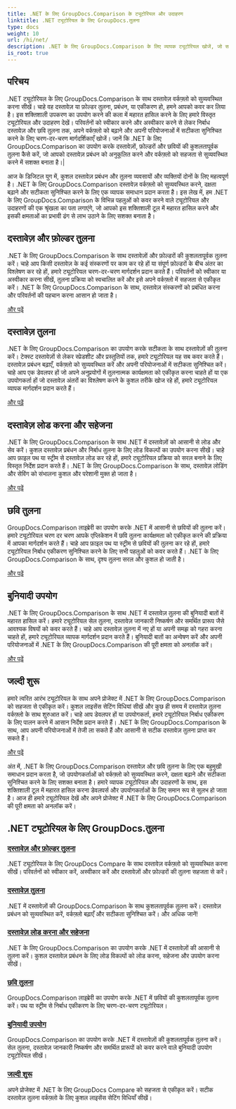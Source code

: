 ```yaml
---
title: .NET के लिए GroupDocs.Comparison के ट्यूटोरियल और उदाहरण
linktitle: .NET ट्यूटोरियल के लिए GroupDocs.तुलना
type: docs
weight: 10
url: /hi/net/
description: .NET के लिए GroupDocs.Comparison के लिए व्यापक ट्यूटोरियल खोजें, जो सहजता से कुशल दस्तावेज़ और फ़ोल्डर तुलना, प्रबंधन और एकीकरण की सुविधा प्रदान करते हैं।
is_root: true
---
```

## परिचय

.NET ट्यूटोरियल के लिए GroupDocs.Comparison के साथ दस्तावेज़ वर्कफ़्लो को सुव्यवस्थित करना सीखें। चाहे वह दस्तावेज़ या फ़ोल्डर तुलना, प्रबंधन, या एकीकरण हो, हमने आपको कवर कर लिया है। इस शक्तिशाली उपकरण का उपयोग करने की कला में महारत हासिल करने के लिए हमारे विस्तृत ट्यूटोरियल और उदाहरण देखें। परिवर्तनों को स्वीकार करने और अस्वीकार करने से लेकर निर्बाध दस्तावेज़ और छवि तुलना तक, अपने वर्कफ़्लो को बढ़ाने और अपनी परियोजनाओं में सटीकता सुनिश्चित करने के लिए चरण-दर-चरण मार्गदर्शिकाएँ खोजें। जानें कि .NET के लिए GroupDocs.Comparison का उपयोग करके दस्तावेज़ों, फ़ोल्डरों और छवियों की कुशलतापूर्वक तुलना कैसे करें, जो आपको दस्तावेज़ प्रबंधन को अनुकूलित करने और वर्कफ़्लो को सहजता से सुव्यवस्थित करने में सशक्त बनाता है।|

आज के डिजिटल युग में, कुशल दस्तावेज़ प्रबंधन और तुलना व्यवसायों और व्यक्तियों दोनों के लिए महत्वपूर्ण है। .NET के लिए GroupDocs.Comparison दस्तावेज़ वर्कफ़्लो को सुव्यवस्थित करने, दक्षता बढ़ाने और सटीकता सुनिश्चित करने के लिए एक व्यापक समाधान प्रदान करता है। इस लेख में, हम .NET के लिए GroupDocs.Comparison के विभिन्न पहलुओं को कवर करने वाले ट्यूटोरियल और उदाहरणों की एक श्रृंखला का पता लगाएंगे, जो आपको इस शक्तिशाली टूल में महारत हासिल करने और इसकी क्षमताओं का प्रभावी ढंग से लाभ उठाने के लिए सशक्त बनाता है।

## दस्तावेज़ और फ़ोल्डर तुलना

.NET के लिए GroupDocs.Comparison के साथ दस्तावेज़ों और फ़ोल्डरों की कुशलतापूर्वक तुलना करें। चाहे आप किसी दस्तावेज़ के कई संस्करणों पर काम कर रहे हों या संपूर्ण फ़ोल्डरों के बीच अंतर का विश्लेषण कर रहे हों, हमारे ट्यूटोरियल चरण-दर-चरण मार्गदर्शन प्रदान करते हैं। परिवर्तनों को स्वीकार या अस्वीकार करना सीखें, तुलना प्रक्रिया को स्वचालित करें और इसे अपने वर्कफ़्लो में सहजता से एकीकृत करें। .NET के लिए GroupDocs.Comparison के साथ, दस्तावेज़ संस्करणों को प्रबंधित करना और परिवर्तनों की पहचान करना आसान हो जाता है।

[और पढ़ें](./documents-and-folder-comparison/)

## दस्तावेज़ तुलना

.NET के लिए GroupDocs.Comparison का उपयोग करके सटीकता के साथ दस्तावेज़ों की तुलना करें। टेक्स्ट दस्तावेज़ों से लेकर स्प्रेडशीट और प्रस्तुतियों तक, हमारे ट्यूटोरियल यह सब कवर करते हैं। दस्तावेज़ प्रबंधन बढ़ाएँ, वर्कफ़्लो को सुव्यवस्थित करें और अपनी परियोजनाओं में सटीकता सुनिश्चित करें। चाहे आप एक डेवलपर हों जो अपने अनुप्रयोगों में तुलनात्मक कार्यक्षमता को एकीकृत करना चाहते हों या एक उपयोगकर्ता हों जो दस्तावेज़ अंतरों का विश्लेषण करने के कुशल तरीके खोज रहे हों, हमारे ट्यूटोरियल व्यापक मार्गदर्शन प्रदान करते हैं।

[और पढ़ें](./document-comparison/)

## दस्तावेज़ लोड करना और सहेजना

.NET के लिए GroupDocs.Comparison के साथ .NET में दस्तावेज़ों को आसानी से लोड और सेव करें। कुशल दस्तावेज़ प्रबंधन और निर्बाध तुलना के लिए लोड विकल्पों का उपयोग करना सीखें। चाहे आप फ़ाइल पथ या स्ट्रीम से दस्तावेज़ लोड कर रहे हों, हमारे ट्यूटोरियल प्रक्रिया को सरल बनाने के लिए विस्तृत निर्देश प्रदान करते हैं। .NET के लिए GroupDocs.Comparison के साथ, दस्तावेज़ लोडिंग और सेविंग को संभालना कुशल और परेशानी मुक्त हो जाता है।

[और पढ़ें](./loading-and-saving-documents/)

## छवि तुलना

GroupDocs.Comparison लाइब्रेरी का उपयोग करके .NET में आसानी से छवियों की तुलना करें। हमारे ट्यूटोरियल चरण दर चरण आपके एप्लिकेशन में छवि तुलना कार्यक्षमता को एकीकृत करने की प्रक्रिया में आपका मार्गदर्शन करते हैं। चाहे आप फ़ाइल पथ या स्ट्रीम से छवियों की तुलना कर रहे हों, हमारे ट्यूटोरियल निर्बाध एकीकरण सुनिश्चित करने के लिए सभी पहलुओं को कवर करते हैं। .NET के लिए GroupDocs.Comparison के साथ, दृश्य तुलना सरल और कुशल हो जाती है।

[और पढ़ें](./image-comparison/)

## बुनियादी उपयोग 

.NET के लिए GroupDocs.Comparison के साथ .NET में दस्तावेज़ तुलना की बुनियादी बातों में महारत हासिल करें। हमारे ट्यूटोरियल सेल तुलना, दस्तावेज़ जानकारी निष्कर्षण और समर्थित प्रारूप जैसे आवश्यक विषयों को कवर करते हैं। चाहे आप दस्तावेज़ तुलना में नए हों या अपनी समझ को गहरा करना चाहते हों, हमारे ट्यूटोरियल व्यापक मार्गदर्शन प्रदान करते हैं। बुनियादी बातों का अन्वेषण करें और अपनी परियोजनाओं में .NET के लिए GroupDocs.Comparison की पूरी क्षमता को अनलॉक करें।

[और पढ़ें](./basic-usage/)

## जल्दी शुरू 

हमारे त्वरित आरंभ ट्यूटोरियल के साथ अपने प्रोजेक्ट में .NET के लिए GroupDocs.Comparison को सहजता से एकीकृत करें। कुशल लाइसेंस सेटिंग विधियां सीखें और कुछ ही समय में दस्तावेज़ तुलना वर्कफ़्लो के साथ शुरुआत करें। चाहे आप डेवलपर हों या उपयोगकर्ता, हमारे ट्यूटोरियल निर्बाध एकीकरण के लिए पालन करने में आसान निर्देश प्रदान करते हैं। .NET के लिए GroupDocs.Comparison के साथ, आप अपनी परियोजनाओं में तेजी ला सकते हैं और आसानी से सटीक दस्तावेज़ तुलना प्राप्त कर सकते हैं।

[और पढ़ें](./quick-start/)

अंत में, .NET के लिए GroupDocs.Comparison दस्तावेज़ और छवि तुलना के लिए एक बहुमुखी समाधान प्रदान करता है, जो उपयोगकर्ताओं को वर्कफ़्लो को सुव्यवस्थित करने, दक्षता बढ़ाने और सटीकता सुनिश्चित करने के लिए सशक्त बनाता है। हमारे व्यापक ट्यूटोरियल और उदाहरणों के साथ, इस शक्तिशाली टूल में महारत हासिल करना डेवलपर्स और उपयोगकर्ताओं के लिए समान रूप से सुलभ हो जाता है। आज ही हमारे ट्यूटोरियल देखें और अपने प्रोजेक्ट में .NET के लिए GroupDocs.Comparison की पूरी क्षमता को अनलॉक करें।
## .NET ट्यूटोरियल के लिए GroupDocs.तुलना 
### [दस्तावेज़ और फ़ोल्डर तुलना](./documents-and-folder-comparison/)
.NET ट्यूटोरियल के लिए GroupDocs Compare के साथ दस्तावेज़ वर्कफ़्लो को सुव्यवस्थित करना सीखें। परिवर्तनों को स्वीकार करें, अस्वीकार करें और दस्तावेज़ों और फ़ोल्डरों की तुलना सहजता से करें।
### [दस्तावेज़ तुलना](./document-comparison/)
.NET में दस्तावेज़ों की GroupDocs.Comparison के साथ कुशलतापूर्वक तुलना करें। दस्तावेज़ प्रबंधन को सुव्यवस्थित करें, वर्कफ़्लो बढ़ाएँ और सटीकता सुनिश्चित करें। और अधिक जानें!
### [दस्तावेज़ लोड करना और सहेजना](./loading-and-saving-documents/)
.NET के लिए GroupDocs.Comparison का उपयोग करके .NET में दस्तावेज़ों की आसानी से तुलना करें। कुशल दस्तावेज़ प्रबंधन के लिए लोड विकल्पों को लोड करना, सहेजना और उपयोग करना सीखें।
### [छवि तुलना](./image-comparison/)
GroupDocs.Comparison लाइब्रेरी का उपयोग करके .NET में छवियों की कुशलतापूर्वक तुलना करें। पथ या स्ट्रीम से निर्बाध एकीकरण के लिए चरण-दर-चरण ट्यूटोरियल।
### [बुनियादी उपयोग](./basic-usage/)
GroupDocs.Comparison का उपयोग करके .NET में दस्तावेज़ों की कुशलतापूर्वक तुलना करें। सेल तुलना, दस्तावेज़ जानकारी निष्कर्षण और समर्थित प्रारूपों को कवर करने वाले बुनियादी उपयोग ट्यूटोरियल सीखें।
### [जल्दी शुरू](./quick-start/)
अपने प्रोजेक्ट में .NET के लिए GroupDocs Compare को सहजता से एकीकृत करें। सटीक दस्तावेज़ तुलना वर्कफ़्लो के लिए कुशल लाइसेंस सेटिंग विधियाँ सीखें।